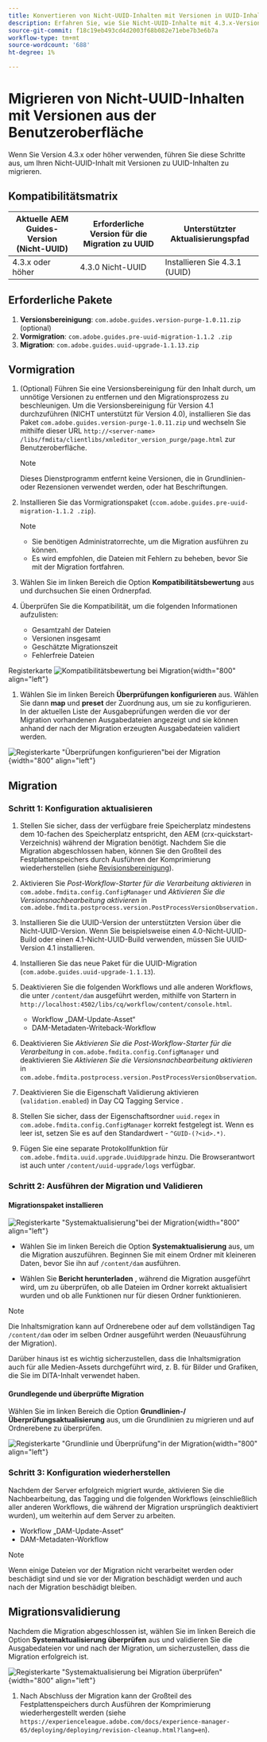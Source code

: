 ```yaml
---
title: Konvertieren von Nicht-UUID-Inhalten mit Versionen in UUID-Inhalte über die Benutzeroberfläche
description: Erfahren Sie, wie Sie Nicht-UUID-Inhalte mit 4.3.x-Versionen migrieren.
source-git-commit: f18c19eb493cd4d2003f68b082e71ebe7b3e6b7a
workflow-type: tm+mt
source-wordcount: '688'
ht-degree: 1%

---
```


# Migrieren von Nicht-UUID-Inhalten mit Versionen aus der Benutzeroberfläche

Wenn Sie Version 4.3.x oder höher verwenden, führen Sie diese Schritte aus, um Ihren Nicht-UUID-Inhalt mit Versionen zu UUID-Inhalten zu migrieren.

## Kompatibilitätsmatrix

| Aktuelle AEM Guides-Version (Nicht-UUID) | Erforderliche Version für die Migration zu UUID | Unterstützter Aktualisierungspfad |
|---|---|---|
| 4.3.x oder höher | 4.3.0 Nicht-UUID | Installieren Sie 4.3.1 (UUID) |

## Erforderliche Pakete

1. **Versionsbereinigung**: `com.adobe.guides.version-purge-1.0.11.zip` (optional)
1. **Vormigration**: `com.adobe.guides.pre-uuid-migration-1.1.2 .zip`
1. **Migration**: `com.adobe.guides.uuid-upgrade-1.1.13.zip`



## Vormigration

1. (Optional) Führen Sie eine Versionsbereinigung für den Inhalt durch, um unnötige Versionen zu entfernen und den Migrationsprozess zu beschleunigen. Um die Versionsbereinigung für Version 4.1 durchzuführen (NICHT unterstützt für Version 4.0), installieren Sie das Paket `com.adobe.guides.version-purge-1.0.11.zip` und wechseln Sie mithilfe dieser URL `http://<server-name> /libs/fmdita/clientlibs/xmleditor_version_purge/page.html` zur Benutzeroberfläche.

   >[!NOTE]
   >
   >Dieses Dienstprogramm entfernt keine Versionen, die in Grundlinien- oder Rezensionen verwendet werden, oder hat Beschriftungen.
1. Installieren Sie das Vormigrationspaket (`ccom.adobe.guides.pre-uuid-migration-1.1.2 .zip`).

   >[!NOTE]
   >
   >* Sie benötigen Administratorrechte, um die Migration ausführen zu können.
   >* Es wird empfohlen, die Dateien mit Fehlern zu beheben, bevor Sie mit der Migration fortfahren.

1. Wählen Sie im linken Bereich die Option **Kompatibilitätsbewertung** aus und durchsuchen Sie einen Ordnerpfad.
1. Überprüfen Sie die Kompatibilität, um die folgenden Informationen aufzulisten:
   * Gesamtzahl der Dateien
   * Versionen insgesamt
   * Geschätzte Migrationszeit
   * Fehlerfreie Dateien



Registerkarte ![Kompatibilitätsbewertung bei Migration](assets/migration-compatibility-assessment.png){width="800" align="left"}


1. Wählen Sie im linken Bereich **Überprüfungen konfigurieren** aus. Wählen Sie dann **map** und **preset** der Zuordnung aus, um sie zu konfigurieren. In der aktuellen Liste der Ausgabeprüfungen werden die vor der Migration vorhandenen Ausgabedateien angezeigt und sie können anhand der nach der Migration erzeugten Ausgabedateien validiert werden.

![Registerkarte &quot;Überprüfungen konfigurieren&quot;bei der Migration](assets/migration-configure-validation.png){width="800" align="left"}




## Migration

### Schritt 1: Konfiguration aktualisieren

1. Stellen Sie sicher, dass der verfügbare freie Speicherplatz mindestens dem 10-fachen des Speicherplatz entspricht, den AEM (crx-quickstart-Verzeichnis) während der Migration benötigt. Nachdem Sie die Migration abgeschlossen haben, können Sie den Großteil des Festplattenspeichers durch Ausführen der Komprimierung wiederherstellen (siehe [Revisionsbereinigung](https://experienceleague.adobe.com/docs/experience-manager-65/deploying/deploying/revision-cleanup.html?lang=de)).

1. Aktivieren Sie *Post-Workflow-Starter für die Verarbeitung aktivieren* in `com.adobe.fmdita.config.ConfigManager` und *Aktivieren Sie die Versionsnachbearbeitung aktivieren* in `com.adobe.fmdita.postprocess.version.PostProcessVersionObservation.`

1. Installieren Sie die UUID-Version der unterstützten Version über die Nicht-UUID-Version. Wenn Sie beispielsweise einen 4.0-Nicht-UUID-Build oder einen 4.1-Nicht-UUID-Build verwenden, müssen Sie UUID-Version 4.1 installieren.

1. Installieren Sie das neue Paket für die UUID-Migration (`com.adobe.guides.uuid-upgrade-1.1.13`).

1. Deaktivieren Sie die folgenden Workflows und alle anderen Workflows, die unter `/content/dam` ausgeführt werden, mithilfe von Startern in `http://localhost:4502/libs/cq/workflow/content/console.html`.

   * Workflow „DAM-Update-Asset“
   * DAM-Metadaten-Writeback-Workflow

1. Deaktivieren Sie *Aktivieren Sie die Post-Workflow-Starter für die Verarbeitung* in `com.adobe.fmdita.config.ConfigManager` und deaktivieren Sie *Aktivieren Sie die Versionsnachbearbeitung aktivieren* in `com.adobe.fmdita.postprocess.version.PostProcessVersionObservation`.

1. Deaktivieren Sie die Eigenschaft Validierung aktivieren (`validation.enabled`) in Day CQ Tagging Service .

1. Stellen Sie sicher, dass der Eigenschaftsordner `uuid.regex` in `com.adobe.fmdita.config.ConfigManager` korrekt festgelegt ist. Wenn es leer ist, setzen Sie es auf den Standardwert - `^GUID-(?<id>.*)`.
1. Fügen Sie eine separate Protokollfunktion für `com.adobe.fmdita.uuid.upgrade.UuidUpgrade` hinzu. Die Browserantwort ist auch unter `/content/uuid-upgrade/logs` verfügbar.

### Schritt 2: Ausführen der Migration und Validieren

#### Migrationspaket installieren

![Registerkarte &quot;Systemaktualisierung&quot;bei der Migration](assets/migration-system-upgrade.png){width="800" align="left"}

* Wählen Sie im linken Bereich die Option **Systemaktualisierung** aus, um die Migration auszuführen. Beginnen Sie mit einem Ordner mit kleineren Daten, bevor Sie ihn auf `/content/dam` ausführen.

* Wählen Sie **Bericht herunterladen** , während die Migration ausgeführt wird, um zu überprüfen, ob alle Dateien im Ordner korrekt aktualisiert wurden und ob alle Funktionen nur für diesen Ordner funktionieren.


>[!NOTE]
>
> Die Inhaltsmigration kann auf Ordnerebene oder auf dem vollständigen Tag `/content/dam` oder im selben Ordner ausgeführt werden (Neuausführung der Migration).

Darüber hinaus ist es wichtig sicherzustellen, dass die Inhaltsmigration auch für alle Medien-Assets durchgeführt wird, z. B. für Bilder und Grafiken, die Sie im DITA-Inhalt verwendet haben.

#### Grundlegende und überprüfte Migration

Wählen Sie im linken Bereich die Option **Grundlinien-/Überprüfungsaktualisierung** aus, um die Grundlinien zu migrieren und auf Ordnerebene zu überprüfen.

![Registerkarte &quot;Grundlinie und Überprüfung&quot;in der Migration](assets/migration-baseline-review-upgrade.png){width="800" align="left"}


### Schritt 3: Konfiguration wiederherstellen

Nachdem der Server erfolgreich migriert wurde, aktivieren Sie die Nachbearbeitung, das Tagging und die folgenden Workflows (einschließlich aller anderen Workflows, die während der Migration ursprünglich deaktiviert wurden), um weiterhin auf dem Server zu arbeiten.

* Workflow „DAM-Update-Asset“
* DAM-Metadaten-Workflow

>[!NOTE]
>
>Wenn einige Dateien vor der Migration nicht verarbeitet werden oder beschädigt sind und sie vor der Migration beschädigt werden und auch nach der Migration beschädigt bleiben.

## Migrationsvalidierung

Nachdem die Migration abgeschlossen ist, wählen Sie im linken Bereich die Option **Systemaktualisierung überprüfen** aus und validieren Sie die Ausgabedateien vor und nach der Migration, um sicherzustellen, dass die Migration erfolgreich ist.

![Registerkarte &quot;Systemaktualisierung bei Migration überprüfen&quot;](assets/migration-validate-system-upgrade.png){width="800" align="left"}


1. Nach Abschluss der Migration kann der Großteil des Festplattenspeichers durch Ausführen der Komprimierung wiederhergestellt werden (siehe `https://experienceleague.adobe.com/docs/experience-manager-65/deploying/deploying/revision-cleanup.html?lang=en`).

